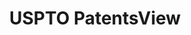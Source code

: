 ---
layout: default
bigquery: https://console.cloud.google.com/bigquery?p=patents-public-data&d=patentsview&page=dataset
citation: Attribution should be given to PatentsView for use, distribution, or derivative
  works.
code: https://github.com/CSSIP-AIR/PatentsView-Code-Snippets/
contributors: USPTO
cost: None
description: 'PatentsView includes US patent data including raw data (summaries, applications,
  pregrant applications), disambugations of inventors and assignees, and inventor
  gender estimates.  Also foreign priority data, # of figures and sheets, and government
  interest statements.'
documentation: https://patentsview.org/query/builder-faqs
last_edit: Mon, 04 Apr 2022 19:02:57 GMT
location: https://patentsview.org/
maintained_by: USPTO
record_creation_timestamp: 12/2/2020 17:20:46
schema_fields: '[''subcategory_id'', ''subsection_id'', ''main_group'', ''length'',
  ''level_three'', ''disamb_inventor_id_20191008'', ''category_id'', ''name'', ''latitude'',
  ''field_id'', ''series_code'', ''country_transformed'', ''latlong'', ''exemplary'',
  ''symbol_position'', ''disamb_assignee_id_20200331'', ''disamb_inventor_id_20190820'',
  ''gi_statement'', ''country'', ''disamb_inventor_id_20180528'', ''county_fips'',
  ''disamb_assignee_id_20181127'', ''disamb_inventor_id_20200929'', ''reldocno'',
  ''longitude'', ''disamb_assignee_id_20191008'', ''classification_data_source'',
  ''contract_award_number'', ''uuid'', ''city'', ''sector_title'', ''sequence'', ''disamb_assignee_id_20190312'',
  ''disamb_inventor_id_20190312'', ''date'', ''field_title'', ''_102_date'', ''withdrawn'',
  ''mainclass_id'', ''fname'', ''num_claims'', ''disamb_assignee_id_20191231'', ''disamb_assignee_id_20200630'',
  ''category'', ''disamb_inventor_id_20170808'', ''deceased'', ''disamb_inventor_id_20181127'',
  ''level_two'', ''dependent'', ''num_sheets'', ''text'', ''latin_name'', ''ipc_version_indicator'',
  ''term_grant'', ''subgroup_id'', ''rawinventor_id'', ''section_id'', ''type'', ''disamb_inventor_id_20191231'',
  ''doctype'', ''_371_date'', ''application_id'', ''state_fips'', ''num_figures'',
  ''lapse_of_patent'', ''number'', ''lname'', ''location_id'', ''filename'', ''disamb_assignee_id_20190820'',
  ''classification_value'', ''rawlocation_id'', ''organization'', ''disamb_inventor_id_20170307'',
  ''classification_status'', ''organization_id'', ''applicant_type'', ''classification_level'',
  ''group'', ''state'', ''action_date'', ''name_last'', ''inventor_id'', ''id'', ''county'',
  ''disamb_inventor_id_20201229'', ''term_extension'', ''disamb_assignee_id_20200929'',
  ''f371_date'', ''role'', ''disamb_inventor_id_20171226'', ''disclaimer_date'', ''variety'',
  ''abstract'', ''num'', ''disamb_inventor_id_20200331'', ''status'', ''doc_type'',
  ''ipc_class'', ''subclass'', ''section'', ''patent_id'', ''publication_number'',
  ''designation'', ''term_disclaimer'', ''relkind'', ''title'', ''assignee_id'', ''citation_id'',
  ''level_one'', ''disamb_inventor_id_20200630'', ''disamb_inventor_id_20171003'',
  ''attribution_status'', ''group_id'', ''male_flag'', ''rel_id'', ''lawyer_id'',
  ''male'', ''f102_date'', ''kind'', ''rule_47'', ''subgroup'', ''subclass_id'', ''rawassignee_id'',
  ''name_first'']'
shortname: patentsview
tags:
- disambiguation
- United States
- gender
terms_of_use: Creative Commons Attribution 4.0 International License.
timeframe: 1963-1999
title: USPTO PatentsView
uuid: cf1780b1-e265-4e49-8d1d-83b9cfe0fd9a
---